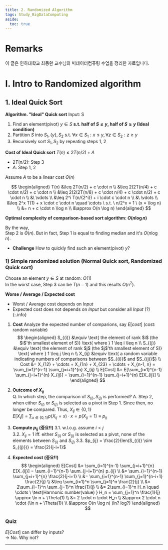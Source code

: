```yaml
---
title: 2. Randomized Algorithm
tags: Study_BigDataComputing
aside:
  toc: true
---
```


# Remarks
이 글은 인하대학교 최동완 교수님의 빅데이터컴퓨팅 수업을 정리한 자료입니다.


<!--more-->

# I. Intro to Randomized algorithm
## 1. Ideal Quick Sort

**Algorithm. "Ideal" Quick sort**
Input: S

1. Find an element(pivot) $y \in S$ **s.t. half of $S \leq y$, half of $S \geq y$ (Ideal condition)**
2. Partition $S$ into $S_1, \{y\}, S_2$ s.t. $\forall x \in S_1: x \leq y, \forall z \in S_2: z \geq y$ 
3. Recursively sort $S_1, S_2$ by repeating steps 1, 2

**Cost of Ideal Quick sort**
$T(n) \leq 2T(n/2) + A$  

- $2T(n/2)$: Step 3
- $A$: Step 1, 2

Assume $A$ to be a linear cost $\Theta(n)$

$$
\begin{aligned}
  T(n) &\leq 2T(n/2) + c \cdot n  \\
       &\leq 2(2T(n/4) + c \cdot n/2) + c \cdot n \\
       &\leq 2(2(2T(n/8) + c \cdot n/4) + c \cdot n/2) + c \cdot n \\
       &\ \vdots \\
       &\leq 2^i T(n/{2^i}) + i \cdot c \cdot n \\
       &\ \vdots \\
       &\leq 2^x T(1) + x \cdot c \cdot n \quad \cdots \ s.t. \ n/2^x = 1 \ (x = \log n) \\
       &= n + c \cdot n \log n \\
       &\approx O(n \log n)
\end{aligned}
$$

**Optimal complexity of comparison-based sort algorithm: $O(n \log n)$** 

By the way,  
Step 2 is $\Theta(n)$. But in fact, Step 1 is equal to finding median and it's $O(n \log n)$.

- **Challenge**
How to quickly find such an element(pivot) $y$?

### 1) **Simple randomized solution (Normal Quick sort, Randomized Quick sort)**
Choose an element $y \in S$ at random: $O(1)$  
In the worst case, Step 3 can be $T(n-1)$ and this results $O(n^2)$.  

**Worse / Average / Expected cost**  
- Worst / Average cost depends on *Input*
- Expected cost does not depends on *Input* but consider all *Input* (?)
{:.info}

1. **Cost**
Analyze the expected number of comparions, say $E[cost]$ (cost: random variable)
$$
\begin{aligned}
  S_{(i)} &\equiv \text{ the element of rank $i$ (the $i$'th smallest element of S)} \text{ where } 1 \leq i \leq n  \\
  S_{(j)} &\equiv \text{ the element of rank $j$ (the $j$'th smallest element of S)} \text{ where } 1 \leq j \leq n  \\
  X_{ij} &\equiv \text{ a random variable indicating numbers of comparisons between $S_{(i)}$ and $S_{(j)}$}  \\
  Cost &= X_{12} + \cdots + X_{1n} + X_{23} + \cdots + X_{n-1, n} = \sum_{i=1}^{n-1} \sum_{j=i+1}^{n} X_{ij}  \\
  E[Cost] &= E[\sum_{i=1}^{n-1} \sum_{j=i+1}^{n} X_{ij}] = \sum_{i=1}^{n-1} \sum_{j=i+1}^{n} E[X_{ij}]  \\
\end{aligned}
$$

2. **Outcome of $X_{ij}$**  
Q. In which step, the comparison of $S_{(i)}, S_{(j)}$ is performed?
A. Step 2, when either $S_{(i)}$ or $S_{(j)}$ is selected as a pivot in Step 1. Since then, no longer be compared. Thus, $X_{ij} \in \{ 0, 1 \}$  
$E[X_ij] = \sum_{x \in \{ 0, 1 \} } p(X_{ij} = x) \cdot x = p(X_{ij} = 1) \equiv p_{ij}$  

3. **Compute $p_{ij}$ (중요!!)**
  3.1. w.l.o.g. assume $i < j$  
  3.2. $X_{ij} = 1$ iff. either $S_{(i)}$ or $S_{(j)}$ is selected as a pivot, none of the elements between $S_{(i)}$ and $S_{(j)}$
  3.3. $p_{ij} = \frac{2}{len(S_{(i)} \sim S_{(j)})} = \frac{2}{j-i+1}$
  
4. **Expected cost (중요!!)**
  $$
  \begin{aligned}
    E[Cost] &= \sum_{i=1}^{n-1} \sum_{j=i+1}^{n} E[X_{ij}] = \sum_{i=1}^{n-1} \sum_{j=i+1}^{n} p_{ij} \\
    &= \sum_{i=1}^{n-1} \sum_{j=i+1}^{n} \frac{2}{j-i+1} \\
    &= \sum_{i=1}^{n-1} \sum_{j=1}^{n-i+1} \frac{2}{j} \\
    &\leq \sum_{i=1}^n \sum_{j=1}^n \frac{2}{j} \\
    &= 2\sum_{i=1}^n \sum_{j=1}^n \frac{1}{j} \\
    &= 2\sum_{i=1}^n H_n \quad \cdots \ \text{Harmonic number(value) } H_n = \sum_{j=1}^n \frac{1}{j} \approx \ln n + \Theta(1) \\
    &= 2 \cdot n \cdot H_n \\
    &\approx 2 \cdot n \cdot (\ln n + \Theta(1)) \\
    &\approx O(n \log n) (ln? log?)
  \end{aligned}
  $$


### Quiz
$E[Cost]$ can differ by inputs?   
→ No. Why not?

---
